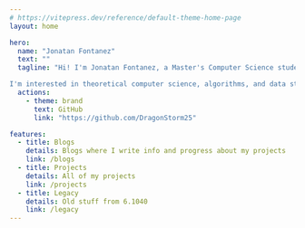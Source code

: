 ```yaml
---
# https://vitepress.dev/reference/default-theme-home-page
layout: home

hero:
  name: "Jonatan Fontanez"
  text: ""
  tagline: "Hi! I'm Jonatan Fontanez, a Master's Computer Science student at MIT. I have a Bachelor's in Science in Computer Science and Engineering from MIT, where I also minored in Mathematics and Philosophy.

I'm interested in theoretical computer science, algorithms, and data structures (most especially graph theory)."
  actions:
    - theme: brand
      text: GitHub
      link: "https://github.com/DragonStorm25"

features:
  - title: Blogs
    details: Blogs where I write info and progress about my projects
    link: /blogs
  - title: Projects
    details: All of my projects
    link: /projects
  - title: Legacy
    details: Old stuff from 6.1040
    link: /legacy
---
```

